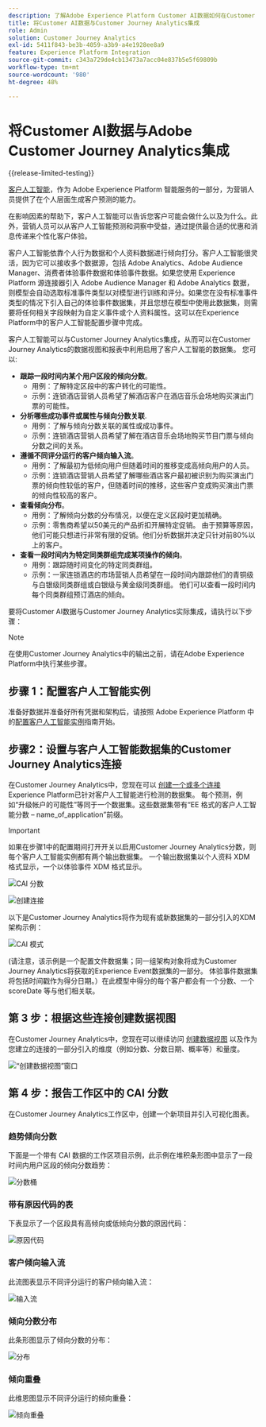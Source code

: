 ```yaml
---
description: 了解Adobe Experience Platform Customer AI数据如何在Customer Journey Analytics中与工作区集成。
title: 将Customer AI数据与Customer Journey Analytics集成
role: Admin
solution: Customer Journey Analytics
exl-id: 5411f843-be3b-4059-a3b9-a4e1928ee8a9
feature: Experience Platform Integration
source-git-commit: c343a729de4cb13473a7acc04e837b5e5f69809b
workflow-type: tm+mt
source-wordcount: '980'
ht-degree: 48%

---
```


# 将Customer AI数据与Adobe Customer Journey Analytics集成

{{release-limited-testing}}

[客户人工智能](https://experienceleague.adobe.com/docs/experience-platform/intelligent-services/customer-ai/overview.html?lang=zh-Hans)，作为 Adobe Experience Platform 智能服务的一部分，为营销人员提供了在个人层面生成客户预测的能力。

在影响因素的帮助下，客户人工智能可以告诉您客户可能会做什么以及为什么。此外，营销人员可以从客户人工智能预测和洞察中受益，通过提供最合适的优惠和消息传递来个性化客户体验。

客户人工智能依靠个人行为数据和个人资料数据进行倾向打分。客户人工智能很灵活，因为它可以接收多个数据源，包括 Adobe Analytics、Adobe Audience Manager、消费者体验事件数据和体验事件数据。如果您使用 Experience Platform 源连接器引入 Adobe Audience Manager 和 Adobe Analytics 数据，则模型会自动选取标准事件类型以对模型进行训练和评分。如果您在没有标准事件类型的情况下引入自己的体验事件数据集，并且您想在模型中使用此数据集，则需要将任何相关字段映射为自定义事件或个人资料属性。这可以在Experience Platform中的客户人工智能配置步骤中完成。

客户人工智能可以与Customer Journey Analytics集成，从而可以在Customer Journey Analytics的数据视图和报表中利用启用了客户人工智能的数据集。 您可以:

* **跟踪一段时间内某个用户区段的倾向分数**。
   * 用例：了解特定区段中的客户转化的可能性。
   * 示例：连锁酒店营销人员希望了解酒店客户在酒店音乐会场地购买演出门票的可能性。
* **分析哪些成功事件或属性与倾向分数关联**.
   * 用例：了解与倾向分数关联的属性或成功事件。
   * 示例：连锁酒店营销人员希望了解在酒店音乐会场地购买节目门票与倾向分数之间的关系。
* **遵循不同评分运行的客户倾向输入流**。
   * 用例：了解最初为低倾向用户但随着时间的推移变成高倾向用户的人员。
   * 示例：连锁酒店营销人员希望了解哪些酒店客户最初被识别为购买演出门票的倾向性较低的客户，但随着时间的推移，这些客户变成购买演出门票的倾向性较高的客户。
* **查看倾向分布**。
   * 用例：了解倾向分数的分布情况，以便在定义区段时更加精确。
   * 示例：零售商希望以50美元的产品折扣开展特定促销。 由于预算等原因，他们可能只想进行非常有限的促销。他们分析数据并决定只针对前80%以上的客户。
* **查看一段时间内为特定同类群组完成某项操作的倾向**。
   * 用例：跟踪随时间变化的特定同类群组。
   * 示例：一家连锁酒店的市场营销人员希望在一段时间内跟踪他们的青铜级与白银级同类群组或白银级与黄金级同类群组。 他们可以查看一段时间内每个同类群组预订酒店的倾向。

要将Customer AI数据与Customer Journey Analytics实际集成，请执行以下步骤：

>[!NOTE]
>
>在使用Customer Journey Analytics中的输出之前，请在Adobe Experience Platform中执行某些步骤。


## 步骤 1：配置客户人工智能实例

准备好数据并准备好所有凭据和架构后，请按照 Adobe Experience Platform 中的[配置客户人工智能实例](https://experienceleague.adobe.com/docs/experience-platform/intelligent-services/customer-ai/user-guide/configure.html?lang=zh-Hans)指南开始。

## 步骤2：设置与客户人工智能数据集的Customer Journey Analytics连接

在Customer Journey Analytics中，您现在可以 [创建一个或多个连接](/help/connections/create-connection.md) Experience Platform已针对客户人工智能进行检测的数据集。 每个预测，例如“升级帐户的可能性”等同于一个数据集。这些数据集带有“EE 格式的客户人工智能分数 – name_of_application”前缀。

>[!IMPORTANT]
>
>如果在步骤1中的配置期间打开开关以启用Customer Journey Analytics分数，则每个客户人工智能实例都有两个输出数据集。 一个输出数据集以个人资料 XDM 格式显示，一个以体验事件 XDM 格式显示。

![CAI 分数](assets/cai-scores.png)

![创建连接](assets/create-conn.png)

以下是Customer Journey Analytics将作为现有或新数据集的一部分引入的XDM架构示例：

![CAI 模式](assets/cai-schema.png)

(请注意，该示例是一个配置文件数据集；同一组架构对象将成为Customer Journey Analytics将获取的Experience Event数据集的一部分。 体验事件数据集将包括时间戳作为得分日期。）在此模型中得分的每个客户都会有一个分数、一个 scoreDate 等与他们相关联。

## 第 3 步：根据这些连接创建数据视图

在Customer Journey Analytics中，您现在可以继续访问 [创建数据视图](/help/data-views/create-dataview.md) 以及作为您建立的连接的一部分引入的维度（例如分数、分数日期、概率等）和量度。

![“创建数据视图”窗口](assets/create-dataview.png)

## 第 4 步：报告工作区中的 CAI 分数

在Customer Journey Analytics工作区中，创建一个新项目并引入可视化图表。

### 趋势倾向分数

下面是一个带有 CAI 数据的工作区项目示例，此示例在堆积条形图中显示了一段时间内用户区段的倾向分数趋势：

![分数桶](assets/workspace-scores.png)

### 带有原因代码的表

下表显示了一个区段具有高倾向或低倾向分数的原因代码：

![原因代码](assets/reason-codes.png)

### 客户倾向输入流

此流图表显示不同评分运行的客户倾向输入流：

![输入流](assets/flow.png)

### 倾向分数分布

此条形图显示了倾向分数的分布：

![分布](assets/distribution.png)

### 倾向重叠

此维恩图显示不同评分运行的倾向重叠：

![倾向重叠](assets/venn.png)
